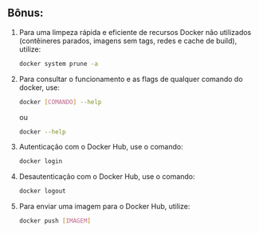 ## Bônus:

1. Para uma limpeza rápida e eficiente de recursos Docker não utilizados (contêineres parados, imagens sem tags, redes e cache de build), utilize:

   ```bash
   docker system prune -a
   ```

2. Para consultar o funcionamento e as flags de qualquer comando do docker, use:

   ```bash
   docker [COMANDO] --help
   ```

   ou

   ```bash
   docker --help
   ```

3. Autenticação com o Docker Hub, use o comando:

   ```bash
   docker login
   ```

4. Desautenticação com o Docker Hub, use o comando:

   ```bash
   docker logout
   ```

5. Para enviar uma imagem para o Docker Hub, utilize:

   ```bash
   docker push [IMAGEM]
   ```
